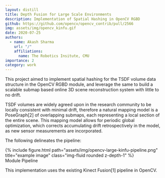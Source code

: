 ```yaml
---
layout: distill
title: Depth Fusion for Large Scale Environments
description: Implementation of Spatial Hashing in OpenCV RGBD
github: https://github.com/opencv/opencv_contrib/pull/2566
img: assets/img/opencv_kinfu.gif
date: 2020-07-25
authors:
  - name: Akash Sharma
    url: "/"
    affiliations:
      name: The Robotics Insitute, CMU
importance: 2
category: work
---
```


This project aimed to implement spatial hashing for the TSDF volume data structure in the OpenCV RGBD module, and leverage the same to build a scalable submap based online 3D scene reconstruction system with little to no drift.

TSDF volumes are widely agreed upon in the research community to be locally consistent with minimal drift, therefore a natural mapping model is a PoseGraph[2] of overlapping submaps, each representing a local section of the entire scene. This mapping model allows for periodic global optimization, which corrects accumulating drift retrospectively in the model, as new sensor measurements are incorporated.

The following delineates the pipeline:

<div class="row">
    <div class="col-sm mt-3 mt-md-0">
        {% include figure.html path="assets/img/opencv-large-kinfu-pipeline.png" title="example image" class="img-fluid rounded z-depth-1" %}
    </div>
</div>
<div class="caption">
    Module Pipeline
</div>


This implementation uses the existing Kinect Fusion[1] pipeline in OpenCV.

